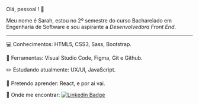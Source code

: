 Olá, pessoal ! :wave:

Meu nome é Sarah, estou no 2º semestre do curso Bacharelado em Engenharia de Software e sou aspirante a *Desenvolvedora Front End*.

------


:computer: ​Conhecimentos: HTML5, CSS3, Sass, Bootstrap.


:wrench: ​Ferramentas: Visual Studio Code, Figma, Git e Github.


:pencil2: ​Estudando atualmente: UX/UI, JavaScript.


:dart: ​Pretendo aprender: React, e por ai vai.


:speech_balloon: ​Onde me encontrar: [![Linkedin Badge](https://img.shields.io/badge/-LinkedIn-blue?style=flat-square&logo=Linkedin&logoColor=white&link=https://www.linkedin.com/in/sarahsantossilva/)](https://www.linkedin.com/in/sarahsantossilva/)

